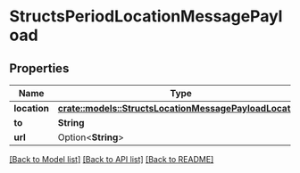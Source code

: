 # StructsPeriodLocationMessagePayload

## Properties

Name | Type | Description | Notes
------------ | ------------- | ------------- | -------------
**location** | [**crate::models::StructsLocationMessagePayloadLocation**](structs_LocationMessagePayload_location.md) |  | 
**to** | **String** |  | 
**url** | Option<**String**> |  | [optional]

[[Back to Model list]](../README.md#documentation-for-models) [[Back to API list]](../README.md#documentation-for-api-endpoints) [[Back to README]](../README.md)


